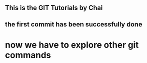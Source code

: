 ## This is the GIT Tutorials by Chai
## the first commit has been successfully done 
# now we have to explore other git commands 